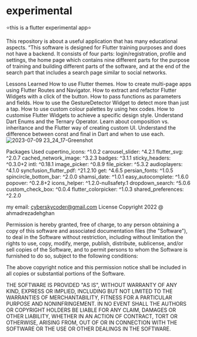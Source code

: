 
# experimental

⭐️this is a flutter experimental app⭐️

This repository is about a useful application that has many educational aspects.
“This software is designed for Flutter training purposes and does not have a backend.
It consists of four parts: login/registration, profile and settings, 
the home page which contains nine different parts for the purpose of training and building different parts of the software, 
and at the end of the search part that includes a search page similar to social networks.

Lessons Learned
How to use Flutter themes.
How to create multi-page apps using Flutter Routes and Navigator.
How to extract and refactor Flutter Widgets with a click of the button.
How to pass functions as parameters and fields.
How to use the GestureDetector Widget to detect more than just a tap.
How to use custom colour palettes by using hex codes.
How to customise Flutter Widgets to achieve a specific design style.
Understand Dart Enums and the Ternary Operator.
Learn about composition vs. inheritance and the Flutter way of creating custom UI.
Understand the difference between const and final in Dart and when to use each.
![2023-07-09 23_24_17-Greenshot](https://github.com/ahmadrezadehghan/experimental/assets/138360464/dc046269-6c28-43c9-ac23-b3910f05beb3)

Packages Used
  cupertino_icons: ^1.0.2
  carousel_slider: ^4.2.1
  flutter_svg: ^2.0.7
  cached_network_image: ^3.2.3
  badges: ^3.1.1
  sticky_headers: ^0.3.0+2
  intl: ^0.18.1
  image_picker: ^0.8.9
  file_picker: ^5.3.2
  audioplayers: ^4.1.0
  syncfusion_flutter_pdf: ^21.2.10
  get: ^4.6.5
  persian_fonts: ^1.0.5
  spincircle_bottom_bar: ^2.0.0
  shamsi_date: ^1.0.1
  easy_autocomplete: ^1.6.0
  popover: ^0.2.8+2
  icons_helper: ^1.2.0-nullsafety.1
  dropdown_search: ^5.0.6
  custom_check_box: ^0.0.4
  flutter_colorpicker: ^1.0.3
  shared_preferences: ^2.2.0



my email: cyberskycoder@gmail.com
License
Copyright 2022 @ ahmadrezadehghan

Permission is hereby granted, free of charge, to any person obtaining a copy of this software and associated documentation files (the "Software"), to deal in the Software without restriction, including without limitation the rights to use, copy, modify, merge, publish, distribute, sublicense, and/or sell copies of the Software, and to permit persons to whom the Software is furnished to do so, subject to the following conditions:

The above copyright notice and this permission notice shall be included in all copies or substantial portions of the Software.

THE SOFTWARE IS PROVIDED "AS IS", WITHOUT WARRANTY OF ANY KIND, EXPRESS OR IMPLIED, INCLUDING BUT NOT LIMITED TO THE WARRANTIES OF MERCHANTABILITY, FITNESS FOR A PARTICULAR PURPOSE AND NONINFRINGEMENT. IN NO EVENT SHALL THE AUTHORS OR COPYRIGHT HOLDERS BE LIABLE FOR ANY CLAIM, DAMAGES OR OTHER LIABILITY, WHETHER IN AN ACTION OF CONTRACT, TORT OR OTHERWISE, ARISING FROM, OUT OF OR IN CONNECTION WITH THE SOFTWARE OR THE USE OR OTHER DEALINGS IN THE SOFTWARE.
